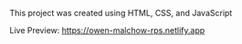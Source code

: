 This project was created using HTML, CSS, and JavaScript

Live Preview: https://owen-malchow-rps.netlify.app
